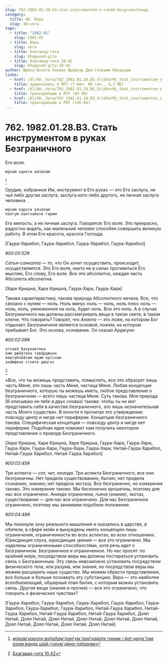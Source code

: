 ```yaml
---
slug: 762-1982-01-28-b3-stat-instrumentom-v-rukah-bezgranichnogo
category:
  title: 48. Вера
  slug: 48-vera
tags:
  - title: "1982.01"
    slug: 1982-01
  - title: Вера
    slug: vera
  - title: Бхагавад-гита
    slug: bhagavad-gita
  - title: Бхагавад-гита 10.42
    slug: bhagavad-gita-10-42
author: Шрила Бхакти Ракшак Шридхар Дев-Госвами Махарадж
links:
  - href: /dl/48._Vera/762_1982.01.28.B3_SridharMj_Stat_instrumentom_v_rukah_Bezgranichnogo.mp3
    title: аудиозапись в MP3 (7 мин. 06 сек., 4,3 МБ)
  - href: /dl/48._Vera/762_1982.01.28.B3_SridharMj_Stat_instrumentom_v_rukah_Bezgranichnogo.rtf
    title: транскрипцию в RTF (84 КБ)
  - href: /dl/48._Vera/762_1982.01.28.B3_SridharMj_Stat_instrumentom_v_rukah_Bezgranichnogo.pdf
    title: транскрипцию в PDF (146 КБ)
---
```


# 762. 1982.01.28.B3. Стать инструментом в руках Безграничного

Его воля.

    мӯкам̇ кароти ва̄ча̄лам̇
[^_ftn1]

Орудие, избранное Им, инструмент в Его руках — это Его заслуга, не чья либо другая заслуга, заслуга кого-либо другого, не личная заслуга человека.

    мӯкам̇ кароти ва̄ча̄лам̇
    пан̇гум̇ лан̇гхайате гирим

Его милость, а не личная заслуга. Говорится: Его воля. Это прекрасно, радостно видеть, как маленький человек способен совершить великую работу. В этом Его красота, красота Господа.

[Гаура-Харибол, Гаура-Харибол, Гаура-Харибол, Гаура-Харибол]

*#00:00:52#*

*Сатья-санкалпа* — то, что Он хочет осуществить, происходит, осуществляется. Это Его воля, никто не в силах противиться Его мыслям, Его слову, Его воле. Все это абсолютно, каждая часть Абсолюта абсолютна.

[Харе Кришна, Харе Кришна, Гаура-Хари, Гаура-Хари]

Такова характеристика, такова природа Абсолютного начала. Все, что связано с нулем — ноль. Ноль минус ноль — ноль, ноль плюс ноль — ноль, ноль, умноженное на ноль, будет ноль. Все это ноль. А в случае Безграничного мы должны рассматривать вещи в таком свете, в таком ключе. Что говорить? Говорят, что *Ананта* — это ложе, на котором Бог отдыхает. Безграничное является основой, ложем, на котором пребывает Бог. Это основа, основание. Он сказал Арджуне:

*#00:02:09#*

    атхава̄ бахунаитена
    ким̇ джн̃а̄тена тава̄рджуна
    виш̣т̣абхйа̄хам идам̇ кр̣тснам
    эка̄м̇ш́ена стхито джагат
[^_ftn2]

«Все, что ты можешь представить, помыслить, все это образует лишь часть Меня, это лишь часть Меня, частица Меня. Любая концепция безграничного, которую ты можешь иметь, любое представление о безграничном — всего лишь частица Меня. Суть такова. Моя природа (Я описываю ее тебе в двух словах) такова: чтобы ты не мог представить себя в качестве безграничного, это лишь незначительная часть Моего существа». В юности я прочитал это утверждение: повсюду центр и нигде нет периферии. Концепция безграничного такова. Специфическая концепция — повсюду центр и нигде нет периферии. Подобная идея поможет нам получить некоторое представление о природе Безграничного.

[Харе Кришна, Харе Кришна, Харе Кришна, Гаура-Хари, Гаура-Хари, Гаура-Хари, Гаура-Хари, Гаура-Хари, Гаура-Хари, Нитай-Гаура Харибол, Нитай-Гаура Харибол, Нитай-Гаура Харибол]

*#00:03:45#*

Три аспекта — *сат, чит, ананда*. Три аспекта Безграничного, все они безграничны. Нет предела существованию, бытию; нет предела сознанию, знанию; нет предела экстазу. Все безгранично, но измерение таково. Это измерение таково. Мы бесконечно крошечны, поэтому для нас все ограничено. *Ананда* ограничена, *гьяна* (знание), экстаз, существование — для нас все ограничено. Для нас Безграничное ограничено, поэтому мы занимаем подобное положение.

*#00:04:48#*

Мы покинули зону реального мышления и оказались в царстве, в обители, в сфере *майи* и вынуждены иметь концепцию лишь ограничения, ограниченности во всех аспектах, во всех отношениях. Юрисдикция слуха, юрисдикция зрения — все это ограничено. Мы наделены ограниченными способностями, хотя речь идет о Безграничном. Безграничное и ограниченное. Но нас просят: по крайней мере, посредством веры мы должны постараться установить связь с Безграничным. Эту связь невозможно установить посредством физического тела, или разума, или знания, но посредством веры мы можем расширить наше существо. Мы можем обрести представление, все больше и больше познавать эту субстанцию. Вера — это наиболее всеобъемлющий, обширный план бытия, с которым можно установить связь. Другие вещи (знание и прочее) — все это ограничено, что говорить о физических чувствах?

[Гаура-Харибол, Гаура-Харибол, Гаура-Харибол, Гаура-Харибол, Гаура-Харибол, Гаура-Харибол, Гаура-Харибол, Нитай-Гаура Харибол, Нитай-Гаура Харибол, Нитай-Гаура Харибол, Нитай-Гаура Харибол, Доял Нитай, Доял Нитай, Доял Нитай, Доял Нитай, Доял Нитай, Доял Нитай, Доял Нитай, Доял Нитай, Доял Нитай, Доял Нитай]



[^_ftn1]: [*мӯкам̇ кароти ва̄ча̄лам̇ пан̇гум̇ лан̇гхайате гирим / йат-кр̣па̄ там ахам̇ ванде ш́рӣ-гурум̇ дӣна-та̄ран̣ам*](../notes/shloka/mukam-karoti-vachalam-pangum-langhajate.md)

[^_ftn2]: [Бхагавад-гита 10.42](../notes/bhagavad-gita/bhagavad-gita-10-42.md)
